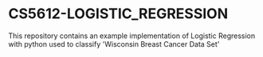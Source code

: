 # CS5612-LOGISTIC_REGRESSION
This repository contains an example implementation of Logistic Regression with python used to classify 'Wisconsin Breast Cancer Data Set'
